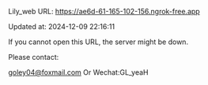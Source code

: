 Lily_web URL: https://ae6d-61-165-102-156.ngrok-free.app

Updated at: 2024-12-09 22:16:11

If you cannot open this URL, the server might be down.

Please contact: 

goley04@foxmail.com Or Wechat:GL_yeaH